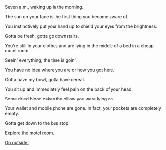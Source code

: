 Seven a.m., waking up in the morning.

The sun on your face is the first thing you become aware of.

You instinctively put your hand up to shield your eyes from the brightness.

Gotta be fresh, gotta go downstairs.

You're still in your clothes and are lying in the middle of a bed in a cheap motel room

Seein' everything, the time is goin'.

You have no idea where you are or how you got here.

Gotta have my bowl, gotta have cereal.

You sit up and immediately feel pain on the back of your head.

Some dried blood cakes the pillow you were lying on.

Your wallet and mobile phone are gone. In fact, your pockets are completely empty.

Gotta get down to the bus stop.

[Explore the motel room.](explore-room/room.md)

[Go outside.](explore-outside/outside.md)
